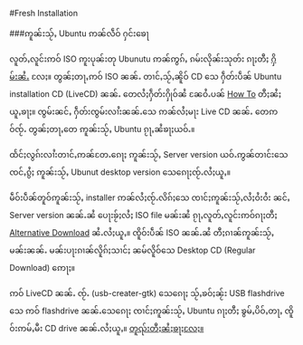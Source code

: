 #Fresh Installation

###ဢူၼ်းသႂ်ႇ Ubuntu ဢၼ်လဵဝ် ႁင်းၶေႃ

လူတ်ႇလူင်းဢဝ် ISO ဢူးပုၼ်းတု Ubunutu ဢၼ်ဢွၵ်ႇ ၵမ်းလိုၼ်းသုတ်း ၵႃႈတီႈ [ႁိမ်းၼႆႉ](http://www.ubuntu.com/download/ubuntu/download) လႄႈ။ တွၼ်ႈတႃႇဢဝ် ISO ၼၼ်ႉ တၢင်ႇသႂ်ႇၼိူဝ် CD သေ ႁဵတ်းပဵၼ် Ubuntu installation CD (LiveCD) ၼၼ်ႉ တေလႆႈႁဵတ်းႁိုဝ်ၼႆ ၼႄဝႆႉပၼ် [How To](https://help.ubuntu.com/community/BurningIsoHowto) တီႈၼႆႈယူႇၶႃႈ။ ၸွမ်းၼင်ႇ ႁဵတ်းၸွမ်းလၢႆးၼၼ်ႉသေ ဢၼ်လႆႈမႃး Live CD ၼၼ်ႉ တေဢဝ်ၸႂ်ႉ တွၼ်ႈတႃႇတေ ဢူၼ်းသႂ်ႇ Ubuntu ၵႂႃႇၼႆၶႃႈယဝ်ႉ။

ထႅင်ႈလွၵ်းလၢႆးတၢင်ႇဢၼ်တႄႉၵေႃႈ ဢူၼ်းသႂ်ႇ Server version ယဝ်ႉဢွၼ်တၢင်းသေ ၸင်ႇၵွႆႈ ဢူၼ်းသႂ်ႇ Ubunut desktop version သေ​ၵေႃႈၸႂ်ႉလႆႈယူႇ။

မဵဝ်းပဵၼ်တူဝ်ဢူၼ်းသႂ်ႇ installer ဢၼ်လႆႈၸႂ်ႉလိၵ်ႈသေ ၸၢင်ႈဢူၼ်းသႂ်ႇလႆႈဝႆးဝႆး ၼင်ႇ Server version ၼၼ်ႉၼႆ ပေႃးၶႂ်ႈလႆႈ ISO file မၼ်းၼႆ ၵႂႃႇလူတ်ႇလူင်းဢဝ်ၵႃႈတီႈ [Alternative Download](http://www.ubuntu.com/download/ubuntu/alternative-download) ၼႆႉလႆႈယူႇ။ ၸိူဝ်းပဵၼ် ISO ၼၼ်ႉၼႆ တီႈၵၢၼ်ဢူၼ်းသႂ်ႇမၼ်းၼၼ်ႉ မၼ်းပႃးၵၢၼ်လိူၵ်ႈသၢင်ႈ ၼမ်လိူဝ်သေ Desktop CD (Regular Download) ဢေႃႈ။

ဢဝ် LiveCD ၼၼ်ႉ ၸႂ်ႉ (usb-creater-gtk) သေၵေႃႈ သႂ်ႇၶဝ်ႈၼႂ်း USB flashdrive သေ ဢဝ် flashdrive ၼၼ်ႉသေၵေႃႈ ၸၢင်ႈဢူၼ်းသႂ်ႇ Ubuntu ၵႃႈတီႈ ၶွမ်ႇပိဝ်ႇတႃႇ ၸိူဝ်းဢမ်ႇမီး CD drive ၼၼ်ႉလႆႈယူႇ။ [တူၺ်းတီႈၼႆႈၶႃႈလႄႈ။](https://help.ubuntu.com/community/Installation/FromUSBStick)

